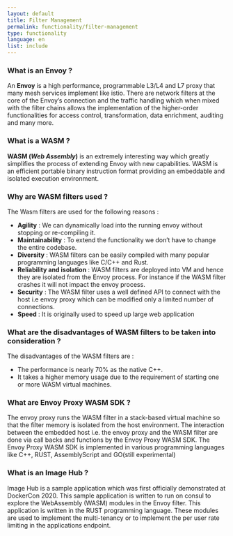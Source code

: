 ```yaml
---
layout: default
title: Filter Management
permalink: functionality/filter-management
type: functionality
language: en
list: include
---
```


### What is an Envoy ?

An <strong>Envoy</strong> is a high performance, programmable L3/L4 and L7 proxy that many mesh services implement like istio. There are network filters at the core of the Envoy’s connection and the traffic handling which when mixed with the filter chains allows the implementation of the higher-order functionalities for access control, transformation, data enrichment, auditing and many more. 

### What is a WASM ?

<strong>WASM (<i>Web Assembly</i>)</strong> is an extremely interesting way which greatly simplifies the process of extending Envoy with new capabilities. WASM is an efficient portable binary instruction format providing an embeddable and isolated execution environment.

### Why are WASM filters used ?

The Wasm filters are used for the following reasons :

-  <strong>Agility</strong> : We can dynamically load into the running envoy without stopping or re-compiling it.
- <strong>Maintainability</strong> : To extend the functionality we don’t have to change the entire codebase.
- <strong>Diversity</strong> : WASM filters can be easily compiled with many popular programming languages like C/C++ and Rust.
- <strong>Reliability and isolation</strong> : WASM filters are deployed into VM and hence they are isolated from the Envoy process. For instance if the WASM filter crashes it will not impact the envoy process.
- <strong>Security</strong> : The WASM filter uses a well defined API to connect with the host i.e envoy proxy which can be modified only a limited number of connections.
- <strong>Speed</strong> : It is originally used to speed up large web application

### What are the disadvantages of WASM filters to be taken into consideration ?

The disadvantages of the WASM filters are :

- The performance is nearly 70% as the native C++.
- It takes a higher memory usage due to the requirement of starting one or more WASM virtual machines.

### What are Envoy Proxy WASM SDK ?

The envoy proxy runs the WASM filter in a stack-based virtual machine so that the filter memory is isolated from the host environment. The interaction between the embedded host i.e. the envoy proxy and the WASM filter are done via call backs and functions by the Envoy Proxy WASM SDK. The Envoy Proxy WASM SDK is implemented in various programming languages like C++, RUST, AssemblyScript and GO(still experimental)
 
### What is an Image Hub ?

Image Hub is a sample application which was first officially demonstrated at DockerCon 2020. This sample application is written to run on consul to explore the  WebAssembly (WASM) modules in the Envoy filter. This application is written in the RUST programming language. These modules are used to implement the multi-tenancy or to implement the per user rate limiting in the applications endpoint.
